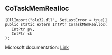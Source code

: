 ## CoTaskMemRealloc

```
[DllImport("ole32.dll", SetLastError = true)]
public static extern IntPtr CoTaskMemRealloc(
   IntPtr pv,
   IntPtr cb
);
```

Microsoft documentation: [Link](https://docs.microsoft.com/en-us/windows/win32/api/combaseapi/nf-combaseapi-cotaskmemrealloc)
